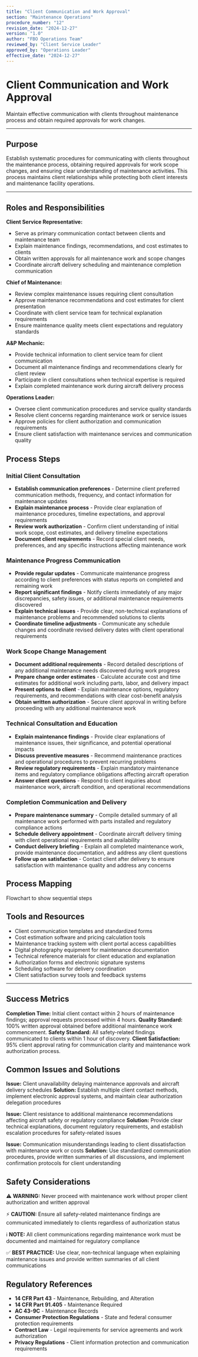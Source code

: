 ```yaml
---
title: "Client Communication and Work Approval"
section: "Maintenance Operations"
procedure_number: "12"
revision_date: "2024-12-27"
version: "1.0"
author: "FBO Operations Team"
reviewed_by: "Client Service Leader"
approved_by: "Operations Leader"
effective_date: "2024-12-27"
---
```


# Client Communication and Work Approval

Maintain effective communication with clients throughout maintenance process and obtain required approvals for work changes.

_____________________________________________________________________________________________

## Purpose

Establish systematic procedures for communicating with clients throughout the maintenance process, obtaining required approvals for work scope changes, and ensuring clear understanding of maintenance activities. This process maintains client relationships while protecting both client interests and maintenance facility operations.

_____________________________________________________________________________________________

## Roles and Responsibilities

**Client Service Representative:**

- Serve as primary communication contact between clients and maintenance team
- Explain maintenance findings, recommendations, and cost estimates to clients
- Obtain written approvals for all maintenance work and scope changes
- Coordinate aircraft delivery scheduling and maintenance completion communication

**Chief of Maintenance:**

- Review complex maintenance issues requiring client consultation
- Approve maintenance recommendations and cost estimates for client presentation
- Coordinate with client service team for technical explanation requirements
- Ensure maintenance quality meets client expectations and regulatory standards

**A&P Mechanic:**

- Provide technical information to client service team for client communication
- Document all maintenance findings and recommendations clearly for client review
- Participate in client consultations when technical expertise is required
- Explain completed maintenance work during aircraft delivery process

**Operations Leader:**

- Oversee client communication procedures and service quality standards
- Resolve client concerns regarding maintenance work or service issues
- Approve policies for client authorization and communication requirements
- Ensure client satisfaction with maintenance services and communication quality

## Process Steps

### Initial Client Consultation

- **Establish communication preferences** - Determine client preferred communication methods, frequency, and contact information for maintenance updates
- **Explain maintenance process** - Provide clear explanation of maintenance procedures, timeline expectations, and approval requirements
- **Review work authorization** - Confirm client understanding of initial work scope, cost estimates, and delivery timeline expectations
- **Document client requirements** - Record special client needs, preferences, and any specific instructions affecting maintenance work

### Maintenance Progress Communication

- **Provide regular updates** - Communicate maintenance progress according to client preferences with status reports on completed and remaining work
- **Report significant findings** - Notify clients immediately of any major discrepancies, safety issues, or additional maintenance requirements discovered
- **Explain technical issues** - Provide clear, non-technical explanations of maintenance problems and recommended solutions to clients
- **Coordinate timeline adjustments** - Communicate any schedule changes and coordinate revised delivery dates with client operational requirements

### Work Scope Change Management

- **Document additional requirements** - Record detailed descriptions of any additional maintenance needs discovered during work progress
- **Prepare change order estimates** - Calculate accurate cost and time estimates for additional work including parts, labor, and delivery impact
- **Present options to client** - Explain maintenance options, regulatory requirements, and recommendations with clear cost-benefit analysis
- **Obtain written authorization** - Secure client approval in writing before proceeding with any additional maintenance work

### Technical Consultation and Education

- **Explain maintenance findings** - Provide clear explanations of maintenance issues, their significance, and potential operational impacts
- **Discuss preventive measures** - Recommend maintenance practices and operational procedures to prevent recurring problems
- **Review regulatory requirements** - Explain mandatory maintenance items and regulatory compliance obligations affecting aircraft operation
- **Answer client questions** - Respond to client inquiries about maintenance work, aircraft condition, and operational recommendations

### Completion Communication and Delivery

- **Prepare maintenance summary** - Compile detailed summary of all maintenance work performed with parts installed and regulatory compliance actions
- **Schedule delivery appointment** - Coordinate aircraft delivery timing with client operational requirements and availability
- **Conduct delivery briefing** - Explain all completed maintenance work, provide maintenance documentation, and address any client questions
- **Follow up on satisfaction** - Contact client after delivery to ensure satisfaction with maintenance quality and address any concerns

## Process Mapping

Flowchart to show sequential steps

## Tools and Resources

- Client communication templates and standardized forms
- Cost estimation software and pricing calculation tools
- Maintenance tracking system with client portal access capabilities
- Digital photography equipment for maintenance documentation
- Technical reference materials for client education and explanation
- Authorization forms and electronic signature systems
- Scheduling software for delivery coordination
- Client satisfaction survey tools and feedback systems

_____________________________________________________________________________________________

## Success Metrics

**Completion Time:** Initial client contact within 2 hours of maintenance findings; approval requests processed within 4 hours.
**Quality Standard:** 100% written approval obtained before additional maintenance work commencement.
**Safety Standard:** All safety-related findings communicated to clients within 1 hour of discovery.
**Client Satisfaction:** 95% client approval rating for communication clarity and maintenance work authorization process.

## Common Issues and Solutions

**Issue:** Client unavailability delaying maintenance approvals and aircraft delivery schedules
**Solution:** Establish multiple client contact methods, implement electronic approval systems, and maintain clear authorization delegation procedures

**Issue:** Client resistance to additional maintenance recommendations affecting aircraft safety or regulatory compliance
**Solution:** Provide clear technical explanations, document regulatory requirements, and establish escalation procedures for safety-related issues

**Issue:** Communication misunderstandings leading to client dissatisfaction with maintenance work or costs
**Solution:** Use standardized communication procedures, provide written summaries of all discussions, and implement confirmation protocols for client understanding

## Safety Considerations

⚠️ **WARNING:** Never proceed with maintenance work without proper client authorization and written approval

⚡ **CAUTION:** Ensure all safety-related maintenance findings are communicated immediately to clients regardless of authorization status

ℹ️ **NOTE:** All client communications regarding maintenance work must be documented and maintained for regulatory compliance

✅ **BEST PRACTICE:** Use clear, non-technical language when explaining maintenance issues and provide written summaries of all client communications

## Regulatory References

- **14 CFR Part 43** - Maintenance, Rebuilding, and Alteration
- **14 CFR Part 91.405** - Maintenance Required
- **AC 43-9C** - Maintenance Records
- **Consumer Protection Regulations** - State and federal consumer protection requirements
- **Contract Law** - Legal requirements for service agreements and work authorization
- **Privacy Regulations** - Client information protection and communication requirements
